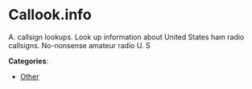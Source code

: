 # Callook.info


A.  callsign lookups. Look up information about United States ham radio callsigns. No-nonsense amateur radio U. S



**Categories**:

- [Other](https://github.com/apis-list/apis-list#other)






